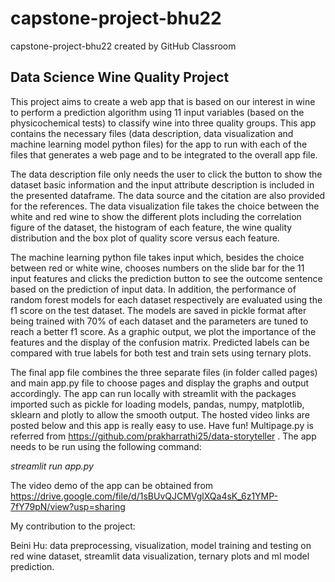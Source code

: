 # capstone-project-bhu22
capstone-project-bhu22 created by GitHub Classroom

## Data Science Wine Quality Project 
This project aims to create a web app that is based on our interest in wine to perform a prediction algorithm using 11 input variables (based on the physicochemical tests) to classify wine into three quality groups. This app contains the necessary files (data description, data visualization and machine learning model python files) for the app to run with each of the files that generates a web page and to be integrated to the overall app file. 

The data description file only needs the user to click the button to show the dataset basic information and the input attribute description is included in the presented dataframe. The data source and the citation are also provided for the references.  The data visualization file takes the choice between the white and red wine to show the different plots including the correlation figure of the dataset,  the histogram of each feature, the wine quality distribution and the box plot of quality score versus each feature. 

The machine learning python file takes input which, besides the choice between red or white wine, chooses numbers on the slide bar for the 11 input features and clicks the prediction button to see the outcome sentence based on the prediction of input data. In addition, the performance of random forest models for each dataset respectively are evaluated using the f1 score on the test dataset. The models are saved in pickle format after being trained with 70% of each dataset and the parameters are tuned to reach a better f1 score. As a graphic output, we plot the importance of the features and the display of the confusion matrix. Predicted labels can be compared with true labels for both test and train sets using ternary plots.  

The final app file combines the three separate files (in folder called pages) and main app.py file to choose pages and display the graphs and output accordingly. 
The app can run locally with streamlit with the packages imported such as pickle for loading models, pandas, numpy, matplotlib, sklearn and plotly to allow the smooth output. 
The hosted video links are posted below and this app is really easy to use.  Have fun! Multipage.py is referred from https://github.com/prakharrathi25/data-storyteller . 
The app needs to be run using the following command: 

*streamlit run app.py*


The video demo of the app can be obtained from https://drive.google.com/file/d/1sBUvQJCMVglXQa4sK_6z1YMP-7fY79pN/view?usp=sharing

My contribution to the project:

Beini Hu: data preprocessing, visualization, model training and testing on red wine dataset, streamlit data visualization, ternary plots and ml model prediction. 
